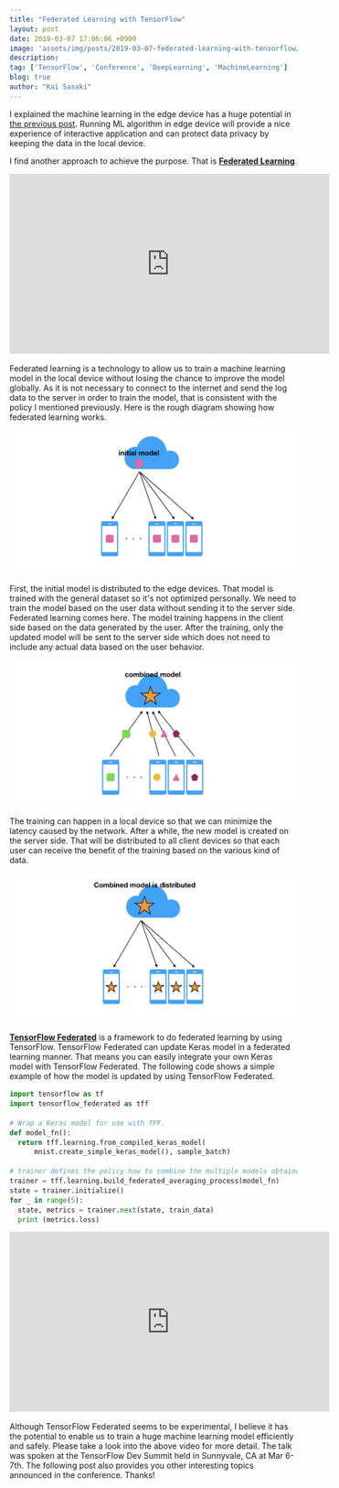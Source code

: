 ```yaml
---
title: "Federated Learning with TensorFlow"
layout: post
date: 2019-03-07 17:06:06 +0900
image: 'assets/img/posts/2019-03-07-federated-learning-with-tensorflow/catch.png'
description:
tag: ['TensorFlow', 'Conference', 'DeepLearning', 'MachineLearning']
blog: true
author: "Kai Sasaki"
---
```


I explained the machine learning in the edge device has a huge potential in [the previous post](https://www.lewuathe.com/annoucements-in-tensorflow-dev-summit-2019.html). Running ML algorithm in edge device will provide a nice experience of interactive application and can protect data privacy by keeping the data in the local device. 

I find another approach to achieve the purpose. That is **[Federated Learning](https://ai.googleblog.com/2017/04/federated-learning-collaborative.html)**. 

<p style='text-align: center'>
<iframe width="560" height="315" src="https://www.youtube.com/embed/gbRJPa9d-VU" frameborder="0" allow="accelerometer; autoplay; encrypted-media; gyroscope; picture-in-picture" allowfullscreen></iframe>
</p>

Federated learning is a technology to allow us to train a machine learning model in the local device without losing the chance to improve the model globally. As it is not necessary to connect to the internet and send the log data to the server in order to train the model, that is consistent with the policy I mentioned previously. Here is the rough diagram showing how federated learning works.

![initial model](assets/img/posts/2019-03-07-federated-learning-with-tensorflow/initial_model.png)

First, the initial model is distributed to the edge devices. That model is trained with the general dataset so it's not optimized personally. We need to train the model based on the user data without sending it to the server side. Federated learning comes here. The model training happens in the client side based on the data generated by the user. After the training, only the updated model will be sent to the server side which does not need to include any actual data based on the user behavior.

![Combined Model](assets/img/posts/2019-03-07-federated-learning-with-tensorflow/combined.png)

The training can happen in a local device so that we can minimize the latency caused by the network. After a while, the new model is created on the server side. That will be distributed to all client devices so that each user can receive the benefit of the training based on the various kind of data. 

![Model distribution](assets/img/posts/2019-03-07-federated-learning-with-tensorflow/distributed.png)

**[TensorFlow Federated](https://www.tensorflow.org/federated)** is a framework to do federated learning by using TensorFlow. TensorFlow Federated can update Keras model in a federated learning manner. That means you can easily integrate your own Keras model with TensorFlow Federated. The following code shows a simple example of how the model is updated by using TensorFlow Federated. 

```python
import tensorflow as tf
import tensorflow_federated as tff

# Wrap a Keras model for use with TFF.
def model_fn():
  return tff.learning.from_compiled_keras_model(
      mnist.create_simple_keras_model(), sample_batch)

# trainer defines the policy how to combine the multiple models obtained from clients. 
trainer = tff.learning.build_federated_averaging_process(model_fn)
state = trainer.initialize()
for _ in range(5):
  state, metrics = trainer.next(state, train_data)
  print (metrics.loss)
```

<p style='text-align: center'>
<iframe width="560" height="315" src="https://www.youtube.com/embed/1YbPmkChcbo" frameborder="0" allow="accelerometer; autoplay; encrypted-media; gyroscope; picture-in-picture" allowfullscreen></iframe>
</p>

Although TensorFlow Federated seems to be experimental, I believe it has the potential to enable us to train a huge machine learning model efficiently and safely. Please take a look into the above video for more detail. The talk was spoken at the TensorFlow Dev Summit held in Sunnyvale, CA at Mar 6-7th. The following post also provides you other interesting topics announced in the conference. Thanks!

<div class="iframely-embed"><div class="iframely-responsive" style="height: 168px; padding-bottom: 0;"><a href="https://www.lewuathe.com/annoucements-in-tensorflow-dev-summit-2019.html" data-iframely-url="//cdn.iframe.ly/api/iframe?url=https%3A%2F%2Fwww.lewuathe.com%2Fannoucements-in-tensorflow-dev-summit-2019.html&amp;key=bdc42bc7d0ac2cb711b2a2dd9dadd063"></a></div></div><script async src="//cdn.iframe.ly/embed.js" charset="utf-8"></script>